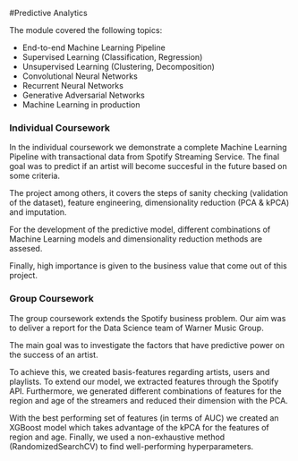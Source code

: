 #Predictive Analytics

The module covered the following topics:

* End-to-end Machine Learning Pipeline
* Supervised Learning (Classification, Regression)
* Unsupervised Learning (Clustering, Decomposition)
* Convolutional Neural Networks
* Recurrent Neural Networks
* Generative Adversarial Networks
* Machine Learning in production

### Individual Coursework
In the individual coursework we demonstrate a complete Machine Learning Pipeline with transactional data from Spotify Streaming Service. The final goal was to predict if an artist will become succesful in the future based on some criteria.

The project among others, it covers the steps of sanity checking (validation of the dataset), feature engineering, dimensionality reduction (PCA & kPCA) and imputation. 

For the development of the predictive model, different combinations of Machine Learning models and dimensionality reduction methods are assesed. 

Finally, high importance is given to the business value that come out of this project.

### Group Coursework
The group coursework extends the Spotify business problem. Our aim was to deliver a report for the Data Science team of Warner Music Group. 

The main goal was to investigate the factors that have predictive power on the success of an artist. 

To achieve this, we created basis-features regarding artists, users and playlists. To extend our model, we extracted features through the Spotify API. Furthermore, we generated different combinations of features for the region and age of the streamers and reduced their dimension with the PCA.

With the best performing set of features (in terms of AUC) we created an XGBoost model which takes advantage of the kPCA for the features of region and age. Finally, we used a non-exhaustive method (RandomizedSearchCV) to find well-performing hyperparameters.



